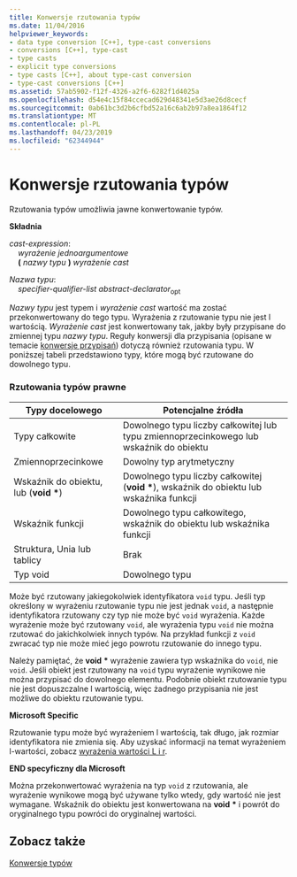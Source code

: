 ```yaml
---
title: Konwersje rzutowania typów
ms.date: 11/04/2016
helpviewer_keywords:
- data type conversion [C++], type-cast conversions
- conversions [C++], type-cast
- type casts
- explicit type conversions
- type casts [C++], about type-cast conversion
- type-cast conversions [C++]
ms.assetid: 57ab5902-f12f-4326-a2f6-6282f1d4025a
ms.openlocfilehash: d54e4c15f84ccecad629d48341e5d3ae26d8cecf
ms.sourcegitcommit: 0ab61bc3d2b6cfbd52a16c6ab2b97a8ea1864f12
ms.translationtype: MT
ms.contentlocale: pl-PL
ms.lasthandoff: 04/23/2019
ms.locfileid: "62344944"
---
```

# <a name="type-cast-conversions"></a>Konwersje rzutowania typów

Rzutowania typów umożliwia jawne konwertowanie typów.

**Składnia**

*cast-expression*:<br/>
&nbsp;&nbsp;&nbsp;&nbsp;*wyrażenie jednoargumentowe*<br/>
&nbsp;&nbsp;&nbsp;&nbsp;**(** *nazwy typu* **)** *wyrażenie cast* 

*Nazwa typu*:<br/>
&nbsp;&nbsp;&nbsp;&nbsp;*specifier-qualifier-list* *abstract-declarator*<sub>opt</sub>

*Nazwy typu* jest typem i *wyrażenie cast* wartość ma zostać przekonwertowany do tego typu. Wyrażenia z rzutowanie typu nie jest l wartością. *Wyrażenie cast* jest konwertowany tak, jakby były przypisane do zmiennej typu *nazwy typu*. Reguły konwersji dla przypisania (opisane w temacie [konwersje przypisań](../c-language/assignment-conversions.md)) dotyczą również rzutowania typu. W poniższej tabeli przedstawiono typy, które mogą być rzutowane do dowolnego typu.

### <a name="legal-type-casts"></a>Rzutowania typów prawne

|Typy docelowego|Potencjalne źródła|
|-----------------------|-----------------------|
|Typy całkowite|Dowolnego typu liczby całkowitej lub typu zmiennoprzecinkowego lub wskaźnik do obiektu|
|Zmiennoprzecinkowe|Dowolny typ arytmetyczny|
|Wskaźnik do obiektu, lub (**void** <strong>\*</strong>)|Dowolnego typu liczby całkowitej (**void** <strong>\*</strong>), wskaźnik do obiektu lub wskaźnika funkcji|
|Wskaźnik funkcji|Dowolnego typu całkowitego, wskaźnik do obiektu lub wskaźnika funkcji|
|Struktura, Unia lub tablicy|Brak|
|Typ void|Dowolnego typu|

Może być rzutowany jakiegokolwiek identyfikatora `void` typu. Jeśli typ określony w wyrażeniu rzutowanie typu nie jest jednak `void`, a następnie identyfikatora rzutowany czy typ nie może być `void` wyrażenia. Każde wyrażenie może być rzutowany `void`, ale wyrażenia typu `void` nie można rzutować do jakichkolwiek innych typów. Na przykład funkcji z `void` zwracać typ nie może mieć jego powrotu rzutowanie do innego typu.

Należy pamiętać, że **void** <strong>\*</strong> wyrażenie zawiera typ wskaźnika do `void`, nie `void`. Jeśli obiekt jest rzutowany na `void` typu wyrażenie wynikowe nie można przypisać do dowolnego elementu. Podobnie obiekt rzutowanie typu nie jest dopuszczalne l wartością, więc żadnego przypisania nie jest możliwe do obiektu rzutowanie typu.

**Microsoft Specific**

Rzutowanie typu może być wyrażeniem l wartością, tak długo, jak rozmiar identyfikatora nie zmienia się. Aby uzyskać informacji na temat wyrażeniem l-wartości, zobacz [wyrażenia wartości L i r](../c-language/l-value-and-r-value-expressions.md).

**END specyficzny dla Microsoft**

Można przekonwertować wyrażenia na typ `void` z rzutowania, ale wyrażenie wynikowe mogą być używane tylko wtedy, gdy wartość nie jest wymagane. Wskaźnik do obiektu jest konwertowana na **void** <strong>\*</strong> i powrót do oryginalnego typu powróci do oryginalnej wartości.

## <a name="see-also"></a>Zobacz także

[Konwersje typów](../c-language/type-conversions-c.md)
